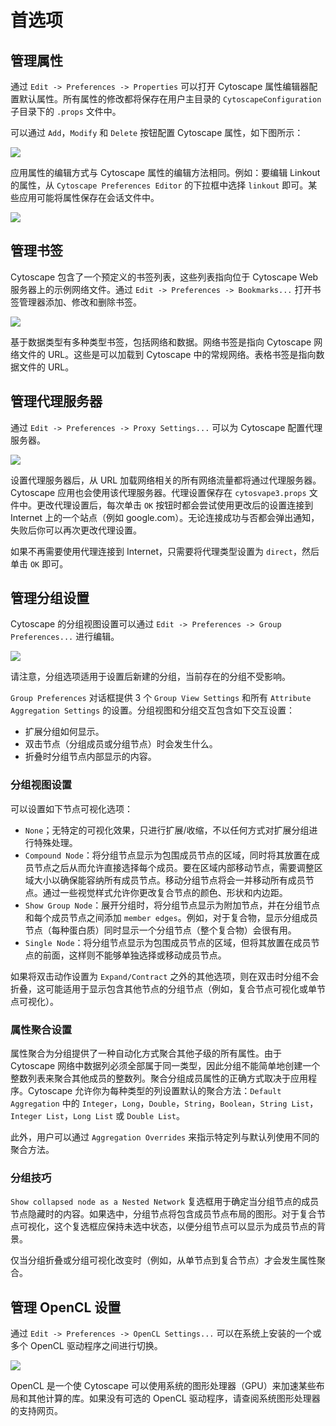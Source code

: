# 首选项

## 管理属性

通过 `Edit -> Preferences -> Properties` 可以打开 Cytoscape 属性编辑器配置默认属性。所有属性的修改都将保存在用户主目录的 `CytoscapeConfiguration` 子目录下的 `.props` 文件中。

可以通过 `Add`，`Modify` 和 `Delete` 按钮配置 Cytoscape 属性，如下图所示：

![](images/preferences/preferences.png)

应用属性的编辑方式与 Cytoscape 属性的编辑方法相同。例如：要编辑 Linkout 的属性，从 `Cytoscape Preferences Editor` 的下拉框中选择 `linkout` 即可。某些应用可能将属性保存在会话文件中。

![](images/preferences/preferences-linkout.png)

## 管理书签

Cytoscape 包含了一个预定义的书签列表，这些列表指向位于 Cytoscape Web 服务器上的示例网络文件。通过 `Edit -> Preferences -> Bookmarks...` 打开书签管理器添加、修改和删除书签。

![](images/preferences/preferences-bookmarks.png)

基于数据类型有多种类型书签，包括网络和数据。网络书签是指向 Cytoscape 网络文件的 URL。这些是可以加载到 Cytoscape 中的常规网络。表格书签是指向数据文件的 URL。

## 管理代理服务器

通过 `Edit -> Preferences -> Proxy Settings...` 可以为 Cytoscape 配置代理服务器。

![](images/preferences/preferences-proxy.png)

设置代理服务器后，从 URL 加载网络相关的所有网络流量都将通过代理服务器。Cytoscape 应用也会使用该代理服务器。代理设置保存在 `cytosvape3.props` 文件中。更改代理设置后，每次单击 `OK` 按钮时都会尝试使用更改后的设置连接到 Internet 上的一个站点（例如 google.com）。无论连接成功与否都会弹出通知，失败后你可以再次更改代理设置。

如果不再需要使用代理连接到 Internet，只需要将代理类型设置为 `direct`，然后单击 `OK` 即可。

## 管理分组设置

Cytoscape 的分组视图设置可以通过 `Edit -> Preferences -> Group Preferences...` 进行编辑。

![](images/preferences/preferences-groups.png)

请注意，分组选项适用于设置后新建的分组，当前存在的分组不受影响。

`Group Preferences` 对话框提供 3 个 `Group View Settings` 和所有 `Attribute Aggregation Settings` 的设置。分组视图和分组交互包含如下交互设置：

- 扩展分组如何显示。
- 双击节点（分组成员或分组节点）时会发生什么。
- 折叠时分组节点内部显示的内容。

### 分组视图设置

可以设置如下节点可视化选项：

- `None`；无特定的可视化效果，只进行扩展/收缩，不以任何方式对扩展分组进行特殊处理。
- `Compound Node`：将分组节点显示为包围成员节点的区域，同时将其放置在成员节点之后从而允许直接选择每个成员。要在区域内部移动节点，需要调整区域大小以确保能容纳所有成员节点。移动分组节点将会一并移动所有成员节点。通过一些视觉样式允许你更改复合节点的颜色、形状和内边距。
- `Show Group Node`：展开分组时，将分组节点显示为附加节点，并在分组节点和每个成员节点之间添加 `member edges`。例如，对于复合物，显示分组成员节点（每种蛋白质）同时显示一个分组节点（整个复合物）会很有用。
- `Single Node`：将分组节点显示为包围成员节点的区域，但将其放置在成员节点的前面，这样则不能够单独选择或移动成员节点。

如果将双击动作设置为 `Expand/Contract` 之外的其他选项，则在双击时分组不会折叠，这可能适用于显示包含其他节点的分组节点（例如，复合节点可视化或单节点可视化）。

### 属性聚合设置

属性聚合为分组提供了一种自动化方式聚合其他子级的所有属性。由于 Cytoscape 网络中数据列必须全部属于同一类型，因此分组不能简单地创建一个整数列表来聚合其他成员的整数列。聚合分组成员属性的正确方式取决于应用程序。Cytoscape 允许你为每种类型的列设置默认的聚合方法：`Default Aggregation` 中的 `Integer`，`Long`，`Double`，`String`，`Boolean`，`String List`，`Integer List`，`Long List` 或 `Double List`。

此外，用户可以通过 `Aggregation Overrides` 来指示特定列与默认列使用不同的聚合方法。

### 分组技巧

`Show collapsed node as a Nested Network` 复选框用于确定当分组节点的成员节点隐藏时的内容。如果选中，分组节点将包含成员节点布局的图形。对于复合节点可视化，这个复选框应保持未选中状态，以便分组节点可以显示为成员节点的背景。

仅当分组折叠或分组可视化改变时（例如，从单节点到复合节点）才会发生属性聚合。

## 管理 OpenCL 设置

通过 `Edit -> Preferences -> OpenCL Settings...` 可以在系统上安装的一个或多个 OpenCL 驱动程序之间进行切换。

![](images/preferences/preferences-opencl.png)

OpenCL 是一个使 Cytoscape 可以使用系统的图形处理器（GPU）来加速某些布局和其他计算的库。如果没有可选的 OpenCL 驱动程序，请查阅系统图形处理器的支持网页。
